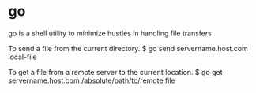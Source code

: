 # go
go is a shell utility to minimize hustles in handling file transfers

To send a file from the current directory.
      $ go send servername.host.com local-file

To get a file from a remote server to the current location.
      $ go get servername.host.com /absolute/path/to/remote.file
